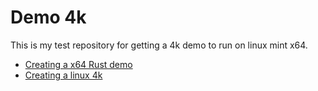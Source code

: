 # Demo 4k

This is my test repository for getting a 4k demo to run on linux mint x64.

- [Creating a x64 Rust demo](https://www.codeslow.com/2020/07/writing-winning-4k-intro-in-rust.html)
- [Creating a linux 4k](https://int21.de/linux4k/)
